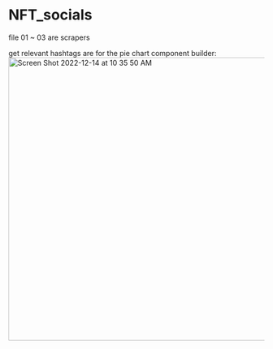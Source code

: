 # NFT_socials

file 01 ~ 03 are scrapers

get relevant hashtags are for the pie chart component builder:
<img width="558" alt="Screen Shot 2022-12-14 at 10 35 50 AM" src="https://user-images.githubusercontent.com/89557209/207681777-c9c564cb-fb08-40e1-b95c-08fd0dfb71f5.png">
